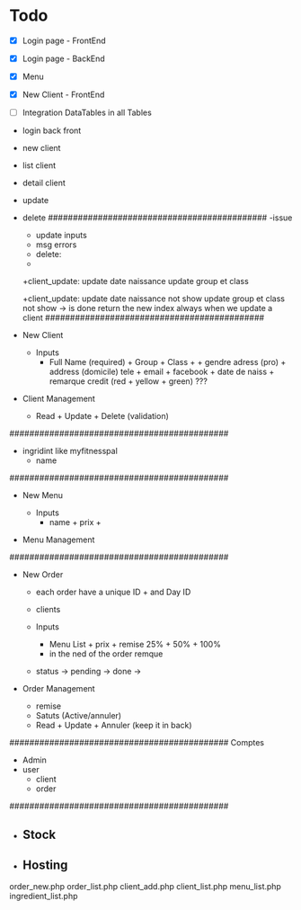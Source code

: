 # Todo
- [x] Login page - FrontEnd
- [x] Login page - BackEnd
- [x] Menu
- [x] New Client - FrontEnd

- [ ] Integration DataTables in all Tables


- login back front

- new client
- list client
- detail client
- update
- delete
############################################
-issue
  - update inputs
  - msg errors
  - delete: 
  - 
  +client_update: 
  update date naissance
  update group et class 

  +client_update: 
  update date naissance not show
  update group et class not show -> is done
  return the new index always when we update a client
############################################
- New Client
  - Inputs
    - Full Name (required) + Group + Class + + gendre 
    adress (pro) + address (domicile)
    tele + email + facebook + date de naiss + 
    remarque
    credit (red + yellow + green) ???

- Client Management
  - Read + Update + Delete (validation)


############################################
- ingridint like myfitnesspal
  - name


############################################
- New Menu
  - Inputs
    - name + prix + 

- Menu Management


############################################
- New Order
  - each order have a unique ID + and Day ID
  - clients
  - Inputs
    - Menu List + prix + remise 25% + 50% + 100%
    - in the ned of the order remque


  - status -> pending -> done ->

- Order Management
  - remise
  - Satuts (Active/annuler)
  - Read + Update + Annuler (keep it in back)


############################################
Comptes
- Admin
- user
  - client
  - order

############################################





- Stock
  - 

- Hosting
  - 


order_new.php order_list.php client_add.php client_list.php menu_list.php ingredient_list.php